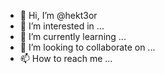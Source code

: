 - 👋 Hi, I’m @hekt3or
- 👀 I’m interested in ...
- 🌱 I’m currently learning ...
- 💞️ I’m looking to collaborate on ...
- 📫 How to reach me ...

<!---
hekt3or/hekt3or is a ✨ special ✨ repository because its `README.md` (this file) appears on your GitHub profile.
You can click the Preview link to take a look at your changes.
--->
